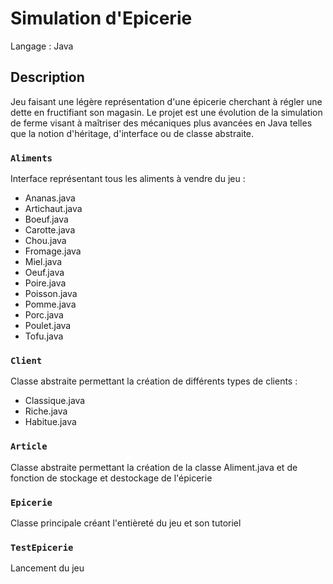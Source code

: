 # Simulation d'Epicerie

Langage : Java

## Description

Jeu faisant une légère représentation d'une épicerie cherchant à régler une dette en fructifiant son magasin.
Le projet est une évolution de la simulation de ferme visant à maîtriser des mécaniques plus avancées en Java telles que la notion d'héritage, d'interface ou de classe abstraite.

### `Aliments`

Interface représentant tous les aliments à vendre du jeu :
  * Ananas.java
  * Artichaut.java
  * Boeuf.java
  * Carotte.java
  * Chou.java
  * Fromage.java
  * Miel.java
  * Oeuf.java
  * Poire.java
  * Poisson.java
  * Pomme.java
  * Porc.java
  * Poulet.java
  * Tofu.java

### `Client`

Classe abstraite permettant la création de différents types de clients :
  * Classique.java
  * Riche.java
  * Habitue.java

### `Article`

Classe abstraite permettant la création de la classe Aliment.java et de fonction de stockage et destockage de l'épicerie

### `Epicerie`

Classe principale créant l'entièreté du jeu et son tutoriel

### `TestEpicerie`

Lancement du jeu
